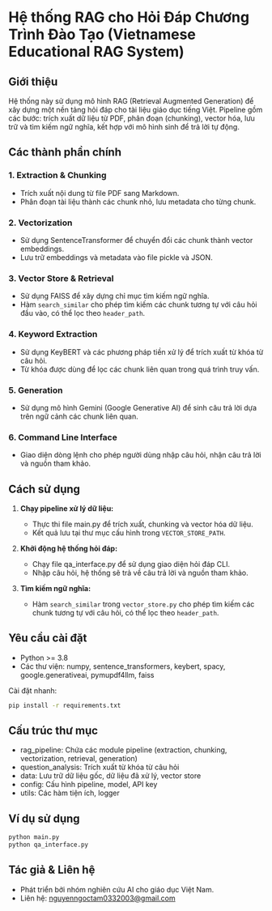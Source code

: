 # Hệ thống RAG cho Hỏi Đáp Chương Trình Đào Tạo (Vietnamese Educational RAG System)

## Giới thiệu

Hệ thống này sử dụng mô hình RAG (Retrieval Augmented Generation) để xây dựng một nền tảng hỏi đáp cho tài liệu giáo dục tiếng Việt. Pipeline gồm các bước: trích xuất dữ liệu từ PDF, phân đoạn (chunking), vector hóa, lưu trữ và tìm kiếm ngữ nghĩa, kết hợp với mô hình sinh để trả lời tự động.

## Các thành phần chính

### 1. Extraction & Chunking
- Trích xuất nội dung từ file PDF sang Markdown.
- Phân đoạn tài liệu thành các chunk nhỏ, lưu metadata cho từng chunk.

### 2. Vectorization
- Sử dụng SentenceTransformer để chuyển đổi các chunk thành vector embeddings.
- Lưu trữ embeddings và metadata vào file pickle và JSON.

### 3. Vector Store & Retrieval
- Sử dụng FAISS để xây dựng chỉ mục tìm kiếm ngữ nghĩa.
- Hàm `search_similar` cho phép tìm kiếm các chunk tương tự với câu hỏi đầu vào, có thể lọc theo `header_path`.

### 4. Keyword Extraction
- Sử dụng KeyBERT và các phương pháp tiền xử lý để trích xuất từ khóa từ câu hỏi.
- Từ khóa được dùng để lọc các chunk liên quan trong quá trình truy vấn.

### 5. Generation
- Sử dụng mô hình Gemini (Google Generative AI) để sinh câu trả lời dựa trên ngữ cảnh các chunk liên quan.

### 6. Command Line Interface
- Giao diện dòng lệnh cho phép người dùng nhập câu hỏi, nhận câu trả lời và nguồn tham khảo.

## Cách sử dụng

1. **Chạy pipeline xử lý dữ liệu:**
   - Thực thi file main.py để trích xuất, chunking và vector hóa dữ liệu.
   - Kết quả lưu tại thư mục cấu hình trong `VECTOR_STORE_PATH`.

2. **Khởi động hệ thống hỏi đáp:**
   - Chạy file qa_interface.py để sử dụng giao diện hỏi đáp CLI.
   - Nhập câu hỏi, hệ thống sẽ trả về câu trả lời và nguồn tham khảo.

3. **Tìm kiếm ngữ nghĩa:**
   - Hàm `search_similar` trong `vector_store.py` cho phép tìm kiếm các chunk tương tự với câu hỏi, có thể lọc theo `header_path`.

## Yêu cầu cài đặt

- Python >= 3.8
- Các thư viện: numpy, sentence_transformers, keybert, spacy, google.generativeai, pymupdf4llm, faiss

Cài đặt nhanh:
```bash
pip install -r requirements.txt
```

## Cấu trúc thư mục

- rag_pipeline: Chứa các module pipeline (extraction, chunking, vectorization, retrieval, generation)
- question_analysis: Trích xuất từ khóa từ câu hỏi
- data: Lưu trữ dữ liệu gốc, dữ liệu đã xử lý, vector store
- config: Cấu hình pipeline, model, API key
- utils: Các hàm tiện ích, logger

## Ví dụ sử dụng

```bash
python main.py
python qa_interface.py
```

## Tác giả & Liên hệ

- Phát triển bởi nhóm nghiên cứu AI cho giáo dục Việt Nam.
- Liên hệ: [nguyenngoctam0332003@gmail.com](mailto:nguyenngoctam0332003@gmail.com)